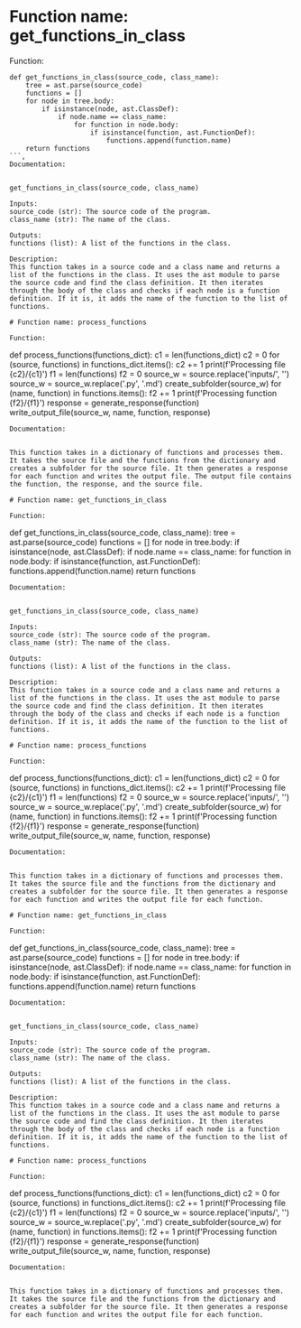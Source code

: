 # Function name: get_functions_in_class 

Function: 
```
def get_functions_in_class(source_code, class_name):
    tree = ast.parse(source_code)
    functions = []
    for node in tree.body:
        if isinstance(node, ast.ClassDef):
            if node.name == class_name:
                for function in node.body:
                    if isinstance(function, ast.FunctionDef):
                        functions.append(function.name)
    return functions
```, 
Documentation: 


get_functions_in_class(source_code, class_name)

Inputs: 
source_code (str): The source code of the program.
class_name (str): The name of the class.

Outputs: 
functions (list): A list of the functions in the class.

Description: 
This function takes in a source code and a class name and returns a list of the functions in the class. It uses the ast module to parse the source code and find the class definition. It then iterates through the body of the class and checks if each node is a function definition. If it is, it adds the name of the function to the list of functions.

# Function name: process_functions 

Function: 
```
def process_functions(functions_dict):
    c1 = len(functions_dict)
    c2 = 0
    for (source, functions) in functions_dict.items():
        c2 += 1
        print(f'Processing file {c2}/{c1}')
        f1 = len(functions)
        f2 = 0
        source_w = source.replace('inputs/', '')
        source_w = source_w.replace('.py', '.md')
        create_subfolder(source_w)
        for (name, function) in functions.items():
            f2 += 1
            print(f'Processing function {f2}/{f1}')
            response = generate_response(function)
            write_output_file(source_w, name, function, response)
```, 
Documentation: 


This function takes in a dictionary of functions and processes them. It takes the source file and the functions from the dictionary and creates a subfolder for the source file. It then generates a response for each function and writes the output file. The output file contains the function, the response, and the source file.

# Function name: get_functions_in_class 

Function: 
```
def get_functions_in_class(source_code, class_name):
    tree = ast.parse(source_code)
    functions = []
    for node in tree.body:
        if isinstance(node, ast.ClassDef):
            if node.name == class_name:
                for function in node.body:
                    if isinstance(function, ast.FunctionDef):
                        functions.append(function.name)
    return functions
```, 
Documentation: 


get_functions_in_class(source_code, class_name)

Inputs: 
source_code (str): The source code of the program.
class_name (str): The name of the class.

Outputs: 
functions (list): A list of the functions in the class.

Description: 
This function takes in a source code and a class name and returns a list of the functions in the class. It uses the ast module to parse the source code and find the class definition. It then iterates through the body of the class and checks if each node is a function definition. If it is, it adds the name of the function to the list of functions.

# Function name: process_functions 

Function: 
```
def process_functions(functions_dict):
    c1 = len(functions_dict)
    c2 = 0
    for (source, functions) in functions_dict.items():
        c2 += 1
        print(f'Processing file {c2}/{c1}')
        f1 = len(functions)
        f2 = 0
        source_w = source.replace('inputs/', '')
        source_w = source_w.replace('.py', '.md')
        create_subfolder(source_w)
        for (name, function) in functions.items():
            f2 += 1
            print(f'Processing function {f2}/{f1}')
            response = generate_response(function)
            write_output_file(source_w, name, function, response)
```, 
Documentation: 


This function takes in a dictionary of functions and processes them. It takes the source file and the functions from the dictionary and creates a subfolder for the source file. It then generates a response for each function and writes the output file for each function.

# Function name: get_functions_in_class 

Function: 
```
def get_functions_in_class(source_code, class_name):
    tree = ast.parse(source_code)
    functions = []
    for node in tree.body:
        if isinstance(node, ast.ClassDef):
            if node.name == class_name:
                for function in node.body:
                    if isinstance(function, ast.FunctionDef):
                        functions.append(function.name)
    return functions
```, 
Documentation: 


get_functions_in_class(source_code, class_name)

Inputs: 
source_code (str): The source code of the program.
class_name (str): The name of the class.

Outputs: 
functions (list): A list of the functions in the class.

Description: 
This function takes in a source code and a class name and returns a list of the functions in the class. It uses the ast module to parse the source code and find the class definition. It then iterates through the body of the class and checks if each node is a function definition. If it is, it adds the name of the function to the list of functions.

# Function name: process_functions 

Function: 
```
def process_functions(functions_dict):
    c1 = len(functions_dict)
    c2 = 0
    for (source, functions) in functions_dict.items():
        c2 += 1
        print(f'Processing file {c2}/{c1}')
        f1 = len(functions)
        f2 = 0
        source_w = source.replace('inputs/', '')
        source_w = source_w.replace('.py', '.md')
        create_subfolder(source_w)
        for (name, function) in functions.items():
            f2 += 1
            print(f'Processing function {f2}/{f1}')
            response = generate_response(function)
            write_output_file(source_w, name, function, response)
```, 
Documentation: 


This function takes in a dictionary of functions and processes them. It takes the source file and the functions from the dictionary and creates a subfolder for the source file. It then generates a response for each function and writes the output file for each function.